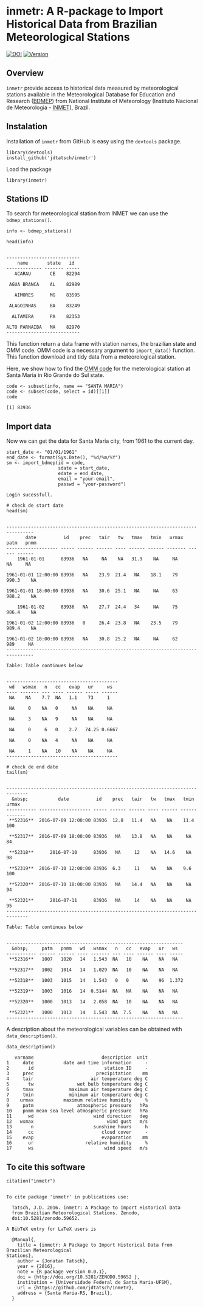 inmetr: A R-package to Import Historical Data from Brazilian Meteorological Stations
====================================================================================

[![DOI](https://zenodo.org/badge/doi/10.5281/zenodo.59652.svg)](http://dx.doi.org/10.5281/zenodo.59652)
[![Version](https://img.shields.io/badge/Version-0.4.4-orange.svg)](https://img.shields.io/badge/Version-0.4.4-orange.svg)

Overview
--------

`inmetr` provide access to historical data measured by meteorological
stations available in the Meteorological Database for Education and
Research ([BDMEP](http://www.inmet.gov.br/projetos/rede/pesquisa/)) from
National Institute of Meteorology (Instituto Nacional de Meteorologia -
[INMET](http://www.inmet.gov.br)), Brazil.

Instalation
-----------

Installation of `inmetr` from GitHub is easy using the `devtools`
package.

    library(devtools)
    install_github('jdtatsch/inmetr')

Load the package

    library(inmetr)

Stations ID
-----------

To search for meteorological station from INMET we can use the
`bdmep_stations()`.

    info <- bdmep_stations()

    head(info)


    ---------------------------
        name       state   id  
    ------------- ------- -----
       ACARAU       CE    82294

     AGUA BRANCA    AL    82989

       AIMORES      MG    83595

     ALAGOINHAS     BA    83249

      ALTAMIRA      PA    82353

    ALTO PARNAIBA   MA    82970
    ---------------------------

This function return a data frame with station names, the brazilian
state and OMM code. OMM code is a necessary argument to `import_data()`
function. This function download and tidy data from a meteorological
station.

Here, we show how to find the [OMM
code](http://www.wmo.int/pages/prog/www/ois/volume-a/StationIDs_Global_1509.pdf)
for the meterological station at Santa Maria in Rio Grande do Sul state.

    code <- subset(info, name == "SANTA MARIA")
    code <- subset(code, select = id)[[1]]
    code

    [1] 83936

Import data
-----------

Now we can get the data for Santa Maria city, from 1961 to the current
day.

    start_date <- "01/01/1961"
    end_date <- format(Sys.Date(), "%d/%m/%Y")
    sm <- import_bdmep(id = code,
                       sdate = start_date, 
                       edate = end_date, 
                       email = "your-email",
                       passwd = "your-password")

    Login sucessfull.

    # check de start date
    head(sm)


    --------------------------------------------------------------------------------
           date          id    prec   tair   tw   tmax   tmin   urmax   patm   pnmm 
    ------------------- ----- ------ ------ ---- ------ ------ ------- ------ ------
        1961-01-01      83936   NA     NA    NA   31.9    NA     NA      NA     NA  

    1961-01-01 12:00:00 83936   NA    23.9  21.4   NA    18.1    79    990.3    NA  

    1961-01-01 18:00:00 83936   NA    30.6  25.1   NA     NA     63    988.2    NA  

        1961-01-02      83936   NA    27.7  24.4   34     NA     75    986.4    NA  

    1961-01-02 12:00:00 83936   0     26.4  23.8   NA    23.5    79    989.4    NA  

    1961-01-02 18:00:00 83936   NA    30.8  25.2   NA     NA     62     989     NA  
    --------------------------------------------------------------------------------

    Table: Table continues below

     
    -----------------------------------------
     wd   wsmax   n   cc   evap   ur     ws  
    ---- ------- --- ---- ------ ----- ------
     NA    NA    7.7  NA   1.1    73     1   

     NA     0    NA   0     NA    NA     NA  

     NA     3    NA   9     NA    NA     NA  

     NA     0     6   0    2.7   74.25 0.6667

     NA     0    NA   4     NA    NA     NA  

     NA     1    NA   10    NA    NA     NA  
    -----------------------------------------

    # check de end date
    tail(sm)


    ------------------------------------------------------------------------------
      &nbsp;           date          id    prec   tair   tw   tmax   tmin   urmax 
    ----------- ------------------- ----- ------ ------ ---- ------ ------ -------
     **52316**  2016-07-09 12:00:00 83936  12.8   11.4   NA    NA    11.4    100  

     **52317**  2016-07-09 18:00:00 83936   NA    13.8   NA    NA     NA     84   

     **52318**      2016-07-10      83936   NA     12    NA   14.6    NA     98   

     **52319**  2016-07-10 12:00:00 83936  6.3     11    NA    NA    9.6     100  

     **52320**  2016-07-10 18:00:00 83936   NA    14.4   NA    NA     NA     94   

     **52321**      2016-07-11      83936   NA     14    NA    NA     NA     95   
    ------------------------------------------------------------------------------

    Table: Table continues below

     
    -----------------------------------------------------------------
      &nbsp;     patm   pnmm   wd   wsmax   n   cc   evap   ur   ws  
    ----------- ------ ------ ---- ------- --- ---- ------ ---- -----
     **52316**   1007   1020   14   1.543  NA   10    NA    NA   NA  

     **52317**   1002   1014   14   1.029  NA   10    NA    NA   NA  

     **52318**   1003   1015   14   1.543   0   0     NA    96  1.372

     **52319**   1003   1016   14  0.5144  NA   NA    NA    NA   NA  

     **52320**   1000   1013   14   2.058  NA   10    NA    NA   NA  

     **52321**   1000   1013   14   1.543  NA  7.5    NA    NA   NA  
    -----------------------------------------------------------------

A description about the meteorological variables can be obtained with
`data_description()`.

    data_description()

       varname                         description  unit
    1     date           date and time information     -
    2       id                          station ID     -
    3     prec                       precipitation    mm
    4     tair                     air temperature deg C
    5       tw                wet bulb temperature deg C
    6     tmax             maximum air temperature deg C
    7     tmin             minimum air temperature deg C
    8    urmax           maximum relative humidity     %
    9     patm                atmospheric pressure   hPa
    10    pnmm mean sea level atmospheric pressure   hPa
    11      wd                      wind direction   deg
    12   wsmax                           wind gust   m/s
    13       n                      sunshine hours     h
    14      cc                         cloud cover     -
    15    evap                         evaporation    mm
    16      ur                   relative humidity     %
    17      ws                          wind speed   m/s

To cite this software
---------------------

    citation("inmetr")


    To cite package 'inmetr' in publications use:

      Tatsch, J.D. 2016. inmetr: A Package to Import Historical Data
      from Brazilian Meteorological Stations. Zenodo,
      doi:10.5281/zenodo.59652.

    A BibTeX entry for LaTeX users is

      @Manual{,
        title = {inmetr: A Package to Import Historical Data from Brazilian Meteorological
    Stations},
        author = {Jonatan Tatsch},
        year = {2016},
        note = {R package version 0.0.1},
        doi = {http://doi.org/10.5281/ZENODO.59652 },
        institution = {Universidade Federal de Santa Maria-UFSM},
        url = {https://github.com/jdtatsch/inmetr},
        address = {Santa Maria-RS, Brazil},
      }
